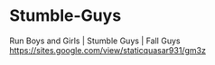 # Stumble-Guys
Run Boys and Girls | Stumble Guys | Fall Guys
https://sites.google.com/view/staticquasar931/gm3z
